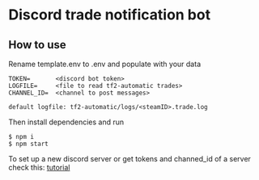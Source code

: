 # Discord trade notification bot

## How to use
Rename template.env to .env and populate with your data

```
TOKEN=       <discord bot token>
LOGFILE=     <file to read tf2-automatic trades> 
CHANNEL_ID=  <channel to post messages>

default logfile: tf2-automatic/logs/<steamID>.trade.log
```
Then install dependencies and run
```console
$ npm i
$ npm start
```

To set up a new discord server or get tokens and channed_id of a server check this: [tutorial](https://www.sitepoint.com/discord-bot-node-js/)
